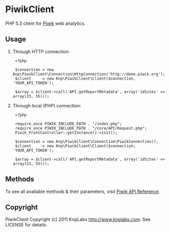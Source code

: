 PiwikClient
===========

PHP 5.3 client for [Piwik](http://piwik.org/) web analytics.

Usage
-----

1. Through HTTP connection:

        <?php
        
        $connection = new Knp\PiwikClient\Connection\HttpConnection('http://demo.piwik.org');
        $client     = new Knp\PiwikClient\Client($connection, 'YOUR_API_TOKEN');
        
        $array = $client->call('API.getReportMetadata', array('idSites' => array(23, 55)));
2. Through local (PHP) connection:

        <?php

        require_once PIWIK_INCLUDE_PATH . "/index.php";
        require_once PIWIK_INCLUDE_PATH . "/core/API/Request.php";
        Piwik_FrontController::getInstance()->init();

        $connection = new Knp\PiwikClient\Connection\PiwikConnection();
        $client     = new Knp\PiwikClient\Client($connection, 'YOUR_API_TOKEN');

        $array = $client->call('API.getReportMetadata', array('idSites' => array(23, 55)));

Methods
-------

To see all available methods & their parameters, visit [Piwik API Reference](http://dev.piwik.org/trac/wiki/API/Reference).

Copyright
---------

PiwikClient Copyright (c) 2011 KnpLabs <http://www.knplabs.com>. See LICENSE for details.
